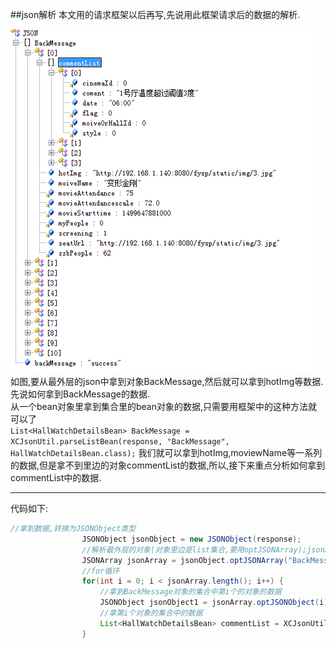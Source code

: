 ##json解析
本文用的请求框架以后再写,先说用此框架请求后的数据的解析.  

 ![json](json.png)  
如图,要从最外层的json中拿到对象BackMessage,然后就可以拿到hotImg等数据.先说如何拿到BackMessage的数据.  
 从一个bean对象里拿到集合里的bean对象的数据,只需要用框架中的这种方法就可以了  
`List<HallWatchDetailsBean> BackMessage = XCJsonUtil.parseListBean(response, "BackMessage", HallWatchDetailsBean.class);` 
我们就可以拿到hotImg,moviewName等一系列的数据,但是拿不到里边的对象commentList的数据,所以,接下来重点分析如何拿到commentList中的数据.  

----------
代码如下:  
~~~~java
//拿到数据,转换为JSONObject类型
                JSONObject jsonObject = new JSONObject(response);
                //解析最外层的对象(对象里边是list集合,要用optJSONArray);jsonArray的值就是BackMessage里边所有的数值
                JSONArray jsonArray = jsonObject.optJSONArray("BackMessage");
                //for循环
                for(int i = 0; i < jsonArray.length(); i++) {
                    //拿到BackMessage对象的集合中第i个的对象的数据
                    JSONObject jsonObject1 = jsonArray.optJSONObject(i);
                    //拿第i个对象的集合中的数据
                    List<HallWatchDetailsBean> commentList = XCJsonUtil.parseListBean(jsonObject1, "commentList", HallWatchDetailsBean.class);
                }
~~~~

